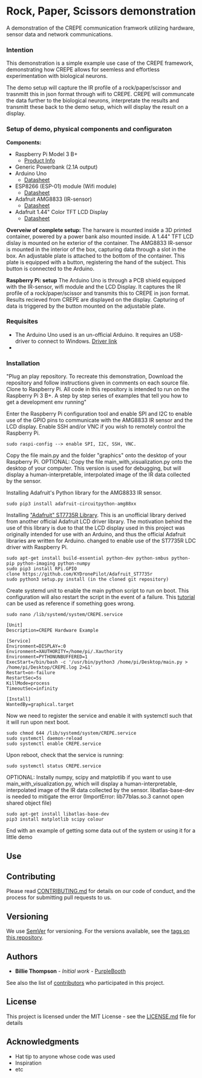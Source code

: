 # Rock, Paper, Scissors demonstration
A demonstration of the CREPE communication framwork utilizing hardware, sensor data and network communications. 



### Intention
This demonstration is a simple example use case of the CREPE framework, demonstrating how CREPE allows for seemless and effortless experimentation with biological neurons. 

The demo setup will capture the IR profile of a rock/paper/scissor and trasnmitt this in json format through wifi to CREPE. CREPE will communcate the data further to the biological neurons, interpretate the results and transmitt these back to the demo setup, which will display the result on a display. 


### Setup of demo, physical components and configuraton

**Components:**
- Raspberry Pi Model 3 B+
  - [Product Info](https://www.raspberrypi.org/products/raspberry-pi-3-model-b-plus/)
- Generic Powerbank (2.1A output)
- Arduino Uno       
  - [Datasheet](https://www.terraelectronica.ru/pdf/show?pdf_file=%2Fz%2FDatasheet%2FU%2FUNO_R3(CH340G).pdf&fbclid=IwAR2FrlMjTS1hMZOYdpzgNwjVe-th5LTBIL-3l3MgKYxddCArinXqffufGAc)
- ESP8266 (ESP-01) module (Wifi module)
  - [Datasheet](http://wiki.ai-thinker.com/_media/esp8266/docs/a001ps01a2_esp-01_product_specification_v1.2.pdf?fbclid=IwAR2E6Dpguf-HQLodjZ8DdVEVA4pAAcRWWhqb_sUmmcb46i1hmuMgdBjYaW4)
- Adafruit AMG8833   (IR-sensor)
  - [Datasheet](https://cdn-learn.adafruit.com/downloads/pdf/adafruit-amg8833-8x8-thermal-camera-sensor.pdf?timestamp=1552457921)
- Adafruit 1.44" Color TFT LCD Display 
  - [Datasheet](https://cdn-learn.adafruit.com/downloads/pdf/adafruit-1-44-color-tft-with-micro-sd-socket.pdf?timestamp=1552457427)

**Overveiw of complete setup:**
The harware is mounted inside a 3D printed container, powered by a power bank also mounted inside. A 1.44" TFT LCD dislay is mounted on he exterior of the container. The AMG8833 IR-sensor is mounted in the interior of the box, capturing data through a slot in the box. An adjustable plate is attached to the bottom of the container. This plate is equipped with a button, registering the hand of the subject. This button is connected to the Arduino.

**Raspberry Pi: setup**
The Arduino Uno is through a PCB shield equipped with the IR-sensor, wifi module and the LCD Display. It captures the IR profile of a rock/paper/scissor and transmits this to CREPE in json format. Results recieved from CREPE are displayed on the display. Capturing of data is triggered by the button mounted on the adjustable plate. 

### Requisites 
- The Arduino Uno used is an un-official Arduino. It requires an USB-driver to connect to Windows. [Driver link]()
- 

### Installation

"Plug an play repository. To recreate this demonstration, Download the repository and follow instructions given in comments on each source file. Clone to Raspberry Pi. All code in this repository is intended to run on the Raspberry Pi 3 B+.
A step by step series of examples that tell you how to get a development env running"

Enter the Raspberry Pi configuration tool and enable SPI and I2C to enable use of the GPIO pins to communicate with the AMG8833 IR sensor and the LCD display. Enable SSH and/or VNC if you wish to remotely control the Raspberry Pi. 
```
sudo raspi-config --> enable SPI, I2C, SSH, VNC.
```

Copy the file main.py and the folder "graphics" onto the desktop of your Raspberry Pi. 
OPTIONAL: Copy the file main_with_visualization.py onto the desktop of your computer. This version is used for debugging, but will display a human-interpretable, interpolated image of the IR data collected by the sensor.

Installing Adafruit's Python library for the AMG8833 IR sensor.
```
sudo pip3 install adafruit-circuitpython-amg88xx
```

Installing ["Adafruit" ST7735R Library](https://github.com/KYDronePilot/Adafruit_ST7735r). This is an unofficial library derived from another official Adafruit LCD driver library. The motivation behind the use of this library is due to that the LCD display used in this project was originally intended for use with an Arduino, and thus the official Adafruit libraries are written for Arduino.  changed to enable use of the ST7735R LDC driver with Raspberry Pi. 

```
sudo apt-get install build-essential python-dev python-smbus python-pip python-imaging python-numpy
sudo pip3 install RPi.GPIO
clone https://github.com/KYDronePilot/Adafruit_ST7735r
sudo python3 setup.py install (in the cloned git repository)
```

Create systemd unit to enable the main python script to run on boot. This configuration will also restart the script in the event of a failure. This [tutorial](https://www.raspberrypi-spy.co.uk/2015/10/how-to-autorun-a-python-script-on-boot-using-systemd/) can be used as reference if something goes wrong.
```
sudo nano /lib/systemd/system/CREPE.service
```

```
[Unit]
Description=CREPE Hardware Example

[Service]
Environment=DISPLAY=:0
Environment=XAUTHORITY=/home/pi/.Xauthority
Environment=PYTHONUNBUFFERED=1
ExecStart=/bin/bash -c '/usr/bin/python3 /home/pi/Desktop/main.py > /home/pi/Desktop/CREPE.log 2>&1'
Restart=on-failure
RestartSec=5s
KillMode=process
TimeoutSec=infinity

[Install]
WantedBy=graphical.target
```

Now we need to register the service and enable it with systemctl such that it will run upon next boot.
```
sudo chmod 644 /lib/systemd/system/CREPE.service
sudo systemctl daemon-reload
sudo systemctl enable CREPE.service
```

Upon reboot, check that the service is running:
```
sudo systemctl status CREPE.service
```

OPTIONAL: Instally numpy, scipy and matplotlib if you want to use main_with_visualization.py, which will display a human-interpretable, interpolated image of the IR data collected by the sensor.
libatlas-base-dev is needed to mitigate the error (ImportError: lib77blas.so.3 cannot open shared object file)
```
sudo apt-get install libatlas-base-dev 
pip3 install matplotlib scipy colour
```

End with an example of getting some data out of the system or using it for a little demo

## Use



## Contributing

Please read [CONTRIBUTING.md](https://gist.github.com/PurpleBooth/b24679402957c63ec426) for details on our code of conduct, and the process for submitting pull requests to us.

## Versioning

We use [SemVer](http://semver.org/) for versioning. For the versions available, see the [tags on this repository](https://github.com/your/project/tags). 

## Authors

* **Billie Thompson** - *Initial work* - [PurpleBooth](https://github.com/PurpleBooth)

See also the list of [contributors](https://github.com/your/project/contributors) who participated in this project.

## License

This project is licensed under the MIT License - see the [LICENSE.md](LICENSE.md) file for details

## Acknowledgments

* Hat tip to anyone whose code was used
* Inspiration
* etc

